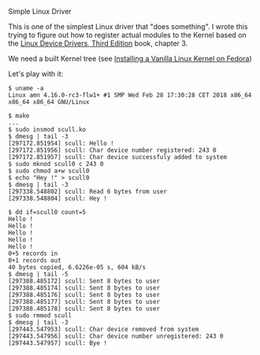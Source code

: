Simple Linux Driver

This is one of the simplest Linux driver that "does something". I
wrote this trying to figure out how to register actual modules to the
Kernel based on the [Linux Device Drivers, Third Edition][1] book,
chapter 3.

We need a built Kernel tree (see [Installing a Vanilla Linux Kernel on
Fedora][2])

Let's play with it:

```text
$ uname -a
Linux amn 4.16.0-rc3-flw1+ #1 SMP Wed Feb 28 17:30:28 CET 2018 x86_64 x86_64 x86_64 GNU/Linux

$ make
...
$ sudo insmod scull.ko
$ dmesg | tail -3
[297172.851954] scull: Hello !
[297172.851956] scull: Char device number registered: 243 0
[297172.851957] scull: Char device successfuly added to system
$ sudo mknod scull0 c 243 0
$ sudo chmod a+w scull0
$ echo "Hey !" > scull0
$ dmesg | tail -3
[297338.548802] scull: Read 6 bytes from user
[297338.548804] scull: Hey !

$ dd if=scull0 count=5
Hello !
Hello !
Hello !
Hello !
Hello !
0+5 records in
0+1 records out
40 bytes copied, 6.6226e-05 s, 604 kB/s
$ dmesg | tail -5
[297388.485172] scull: Sent 8 bytes to user
[297388.485174] scull: Sent 8 bytes to user
[297388.485176] scull: Sent 8 bytes to user
[297388.485177] scull: Sent 8 bytes to user
[297388.485178] scull: Sent 8 bytes to user
$ sudo rmmod scull
$ dmesg | tail -3
[297443.547953] scull: Char device removed from system
[297443.547956] scull: Char device number unregistered: 243 0
[297443.547957] scull: Bye !
```

[1]: https://lwn.net/Kernel/LDD3/
[2]: http://www.florentflament.com/blog/installing-a-vanilla-linux-kernel-on-fedora.html
